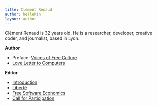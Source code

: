 ```yaml
---
title: Clément Renaud
author: hellekin
layout: author
---
```


Clément Renaud is 32 years old. He is a researcher, developer,
creative coder, and journalist, based in Lyon.

**Author**

- Preface: [Voices of Free Culture](/book/)
- [Love Letter to Computers](/book/epilogue/love-letter-to-computers)

**Editor**

- [Introduction](/book/prologue-introduction)
- [Liberté](/book/collective-memory/liberte)
- [Free Software Economics](/book/free-software-economics)
- [Call for Participation](/book/appendices/call-for-participation)
